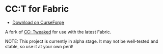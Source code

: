 # CC:T for Fabric

* [Download on CurseForge](https://www.curseforge.com/minecraft/mc-mods/cc-tweaked-fabric)

A fork of [CC: Tweaked](https://github.com/SquidDev-CC/CC-Tweaked) for use with the latest Fabric.

NOTE: This project is currently in alpha stage. It may not be well-tested and stable, so use it at your own peril!
